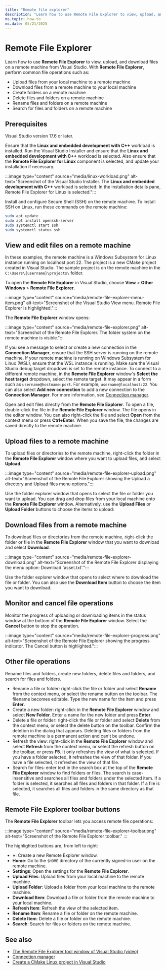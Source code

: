 ```yaml
---
title: "Remote file explorer"
description: "Learn how to use Remote File Explorer to view, upload, and download files on a remote machine form within Visual Studio."
ms.topic: how-to
ms.date: 05/21/2025
---
```

# Remote File Explorer

Learn how to use **Remote File Explorer** to view, upload, and download files on a remote machine from Visual Studio. With **Remote File Explorer**, perform common file operations such as:

- Upload files from your local machine to a remote machine
- Download files from a remote machine to your local machine
- Create folders on a remote machine
- Delete files and folders on a remote machine
- Rename files and folders on a remote machine
- Search for files and folders on a remote machine

## Prerequisites

Visual Studio version 17.6 or later.

Ensure that the **Linux and embedded development with C++** workload is installed. Run the Visual Studio Installer and ensure that the **Linux and embedded development with C++** workload is selected. Also ensure that the **Remote File Explorer for Linux** component is selected, and update your installation if necessary.

:::image type="content" source="media/linux-workload.png" alt-text="Screenshot of the Visual Studio Installer. The **Linux and embedded development with C++** workload is selected. In the installation details pane, Remote File Explorer for Linux is selected.":::

Install and configure Secure Shell (SSH) on the remote machine. To install SSH on Linux, run these commands on the remote machine:

```bash
sudo apt update
sudo apt install openssh-server
sudo systemctl start ssh
sudo systemctl status ssh
```

## View and edit files on a remote machine

In these examples, the remote machine is a Windows Subsystem for Linux instance running on localhost port 22. The project is a new CMake project created in Visual Studio. The sample project is on the remote machine in the `C:\Users\{username}\projects\` folder.

To open the **Remote File Explorer** in Visual Studio, choose **View** > **Other Windows** > **Remote File Explorer**.

:::image type="content" source="media/remote-file-explorer-menu-item.png" alt-text="Screenshot of the Visual Studio View menu. Remote File Explorer is highlighted.":::

The **Remote File Explorer** window opens:

:::image type="content" source="media/remote-file-explorer.png" alt-text="Screenshot of the Remote File Explorer. The folder system on the remote machine is visible.":::

If you see a message to select or create a new connection in the **Connection Manager**, ensure that the SSH server is running on the remote machine. If your remote machine is running on Windows Subsystem for Linux (WSL), ensure that the WSL instance is running. Make sure the Visual Studio debug target dropdown is set to the remote instance. To connect to a different remote machine, in the **Remote File Explorer** window's **Select the host target** dropdown, select the remote target. It may appear in a form such as `username@hostname:port`. For example, `username@localhost:22`. You can also select **Add new connection** to add a new connection to the **Connection Manager**. For more information, see [Connection manager](connect-to-your-remote-linux-computer.md).

Open and edit files directly from the **Remote File Explorer**. To open a file, double-click the file in the **Remote File Explorer** window. The file opens in the editor window. You can also right-click the file and select **Open** from the context menu or press **Ctrl+Enter**. When you save the file, the changes are saved directly to the remote machine.

## Upload files to a remote machine

To upload files or directories to the remote machine, right-click the folder in the **Remote File Explorer** window where you want to upload files, and select **Upload**.

:::image type="content" source="media/remote-file-explorer-upload.png" alt-text="Screenshot of the Remote File Explorer showing the Upload a directory and Upload files menu options.":::

Use the folder explorer window that opens to select the file or folder you want to upload. You can drag and drop files from your local machine onto the **Remote File Explorer** window. Alternatively, use the **Upload Files** or **Upload Folder** buttons to choose the items to upload:

## Download files from a remote machine

To download files or directories from the remote machine, right-click the folder or file in the **Remote File Explorer** window that you want to download and select **Download**.

:::image type="content" source="media/remote-file-explorer-download.png" alt-text="Screenshot of the Remote File Explorer displaying the menu option: Download 'asset.txt'.":::

Use the folder explorer window that opens to select where to download the file or folder. You can also use the **Download Item** button to choose the item you want to download.

## Monitor and cancel file operations

Monitor the progress of uploading or downloading items in the status window at the bottom of the **Remote File Explorer** window. Select the **Cancel** button to stop the operation.

:::image type="content" source="media/remote-file-explorer-progress.png" alt-text="Screenshot of the Remote File Explorer showing the progress indicator. The Cancel button is highlighted.":::

## Other file operations

Rename files and folders, create new folders, delete files and folders, and search for files and folders.

- Rename a file or folder: right-click the file or folder and select **Rename** from the context menu, or select the rename button on the toolbar. The filename becomes editable. Type the new name for the item and press **Enter**.
- Create a new folder: right-click in the **Remote File Explorer** window and select **New Folder**. Enter a name for the new folder and press **Enter**.
- Delete a file or folder: right-click the file or folder and select **Delete** from the context menu, or select the delete button on the toolbar. Confirm the deletion in the dialog that appears. Deleting files or folders from the remote machine is a permanent action and can't be undone.
- Refresh the view: right-click in the **Remote File Explorer** window and select **Refresh** from the context menu, or select the refresh button on the toolbar, or press **F5**. It only refreshes the view of what is selected. If you have a folder selected, it refreshes the view of that folder. If you have a file selected, it refreshes the view of that file.
- Search for files: enter text in the search box at the top of the **Remote File Explorer** window to find folders or files. The search is case-insensitive and searches all files and folders under the selected item. If a folder is selected, it searches all files and folders in that folder. If a file is selected, it searches all files and folders in the same directory as that file.

## Remote File Explorer toolbar buttons

The **Remote File Explorer** toolbar lets you access remote file operations:

:::image type="content" source="media/remote-file-explorer-toolbar.png" alt-text="Screenshot of the Remote File Explorer toolbar." :::

The highlighted buttons are, from left to right:

- **+**: Create a new Remote Explorer window.
- **Home**: Go to the `$HOME` directory of the currently signed-in user on the remote machine.
- **Settings**: Open the settings for the **Remote File Explorer**.
- **Upload Files**: Upload files from your local machine to the remote machine.
- **Upload Folder**: Upload a folder from your local machine to the remote machine.
- **Download Item**: Download a file or folder from the remote machine to your local machine.
- **Refresh Item**: Refresh the view of the selected item.
- **Rename Item**: Rename a file or folder on the remote machine.
- **Delete Item**: Delete a file or folder on the remote machine.
- **Search**: Search for files or folders on the remote machine.

## See also

- [The Remote File Explorer tool window of Visual Studio (video)](/shows/pure-virtual-cpp-2023/the-remote-file-explorer-tool-window-of-visual-studio)
- [Connection manager](connect-to-your-remote-linux-computer.md)
- [Create a CMake Linux project in Visual Studio](cmake-linux-project.md)